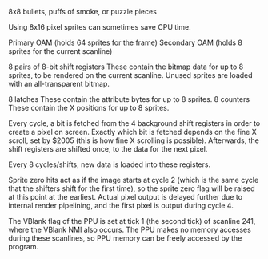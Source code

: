 8x8       bullets, puffs of smoke, or puzzle pieces

Using 8x16 pixel sprites can sometimes save CPU time. 


Primary OAM        (holds 64 sprites for the frame)
Secondary OAM      (holds 8 sprites for the current scanline)

8 pairs of 8-bit shift registers
                  These contain the bitmap data for up to 8 sprites,
                  to be rendered on the current scanline. Unused sprites are loaded with an all-transparent bitmap.

8 latches         These contain the attribute bytes for up to 8 sprites.
8 counters        These contain the X positions for up to 8 sprites.


Every cycle, a bit is fetched from the 4 background shift registers in order to create a pixel on screen.
Exactly which bit is fetched depends on the fine X scroll, set by $2005 (this is how fine X scrolling is possible).
Afterwards, the shift registers are shifted once, to the data for the next pixel.

Every 8 cycles/shifts, new data is loaded into these registers.



Sprite zero hits act as if the image starts at cycle 2
(which is the same cycle that the shifters shift for the first time),
so the sprite zero flag will be raised at this point at the earliest.
Actual pixel output is delayed further due to internal render pipelining, and the first pixel is output during cycle 4.


The VBlank flag of the PPU is set at tick 1 (the second tick) of scanline 241,
where the VBlank NMI also occurs.
The PPU makes no memory accesses during these scanlines, so PPU memory can be freely accessed by the program.
